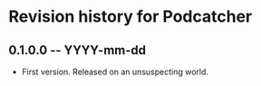 # Revision history for Podcatcher

## 0.1.0.0 -- YYYY-mm-dd

* First version. Released on an unsuspecting world.
